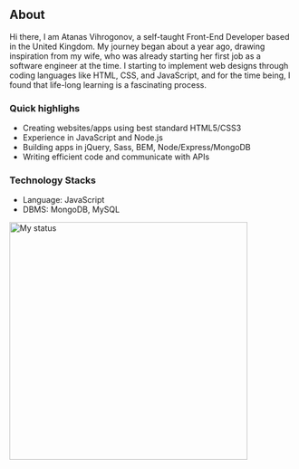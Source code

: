 
## About
Hi there, I am Atanas Vihrogonov, a self-taught Front-End Developer based in the United Kingdom. 
My journey began about a year ago, drawing inspiration from my wife, who was already starting her first job as a software engineer at the time.
I starting to implement web designs through coding languages like HTML, CSS, and JavaScript, and for the time being, I found that life-long learning is a fascinating process.

### Quick highlighs

* Creating websites/apps using best standard HTML5/CSS3
* Experience in JavaScript and Node.js
* Building apps in jQuery, Sass, BEM, Node/Express/MongoDB
* Writing efficient code and communicate with APIs

### Technology Stacks 

* Language: JavaScript 
* DBMS: MongoDB, MySQL 
<img title="My status" heigth="320" width="420" src="https://github-readme-stats.vercel.app/api?username=AtanasVihrogonov&hide=issues&count_private=true&icon_color=0366d6&title_color=000000&bg_color=ffffff&show_icons=true)"/>



 







